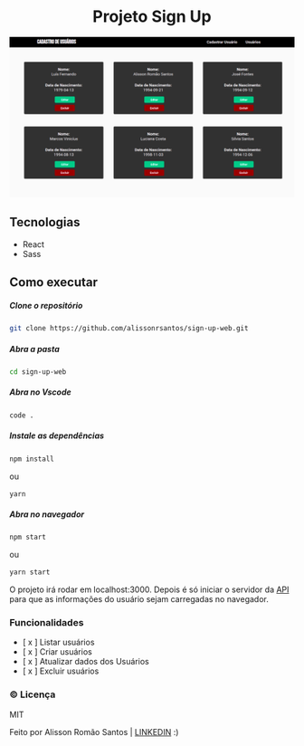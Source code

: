 <h1 align="center">Projeto Sign Up</h1>

![GitHub Logo](.github/preview.png)

## Tecnologias
   - React
   - Sass

## Como executar
##### Clone o repositório
```bash
git clone https://github.com/alissonrsantos/sign-up-web.git
```
##### Abra a pasta
```bash
cd sign-up-web
```

##### Abra no Vscode
```bash
code .
```

##### Instale as dependências
```bash
npm install
```
ou

```bash
yarn
```

##### Abra no navegador
```bash
npm start
```
ou

```bash
yarn start
```

O projeto irá rodar em localhost:3000. Depois é só iniciar o servidor da [API](https://github.com/alissonrsantos/sign-up-api) para que as informações do usuário sejam carregadas no navegador.

### Funcionalidades
  - [ x ] Listar usuários
  - [ x ] Criar usuários
  - [ x ] Atualizar dados dos Usuários
  - [ x ] Excluir usuários

### &copy; Licença
MIT

Feito por Alisson Romão Santos |
[LINKEDIN](https://linkedin.com/in/alissonrsantos) :)
